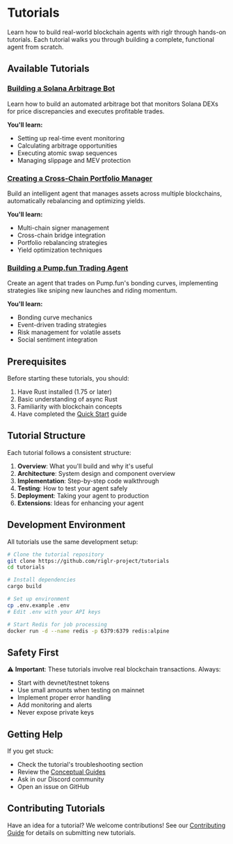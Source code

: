 # Tutorials

Learn how to build real-world blockchain agents with riglr through hands-on tutorials. Each tutorial walks you through building a complete, functional agent from scratch.

## Available Tutorials

### [Building a Solana Arbitrage Bot](solana-arbitrage-bot.md)
Learn how to build an automated arbitrage bot that monitors Solana DEXs for price discrepancies and executes profitable trades.

**You'll learn:**
- Setting up real-time event monitoring
- Calculating arbitrage opportunities
- Executing atomic swap sequences
- Managing slippage and MEV protection

### [Creating a Cross-Chain Portfolio Manager](cross-chain-portfolio-manager.md)
Build an intelligent agent that manages assets across multiple blockchains, automatically rebalancing and optimizing yields.

**You'll learn:**
- Multi-chain signer management
- Cross-chain bridge integration
- Portfolio rebalancing strategies
- Yield optimization techniques

### [Building a Pump.fun Trading Agent](pump-fun-trader.md)
Create an agent that trades on Pump.fun's bonding curves, implementing strategies like sniping new launches and riding momentum.

**You'll learn:**
- Bonding curve mechanics
- Event-driven trading strategies
- Risk management for volatile assets
- Social sentiment integration

## Prerequisites

Before starting these tutorials, you should:

1. Have Rust installed (1.75 or later)
2. Basic understanding of async Rust
3. Familiarity with blockchain concepts
4. Have completed the [Quick Start](../getting-started/quick-start.md) guide

## Tutorial Structure

Each tutorial follows a consistent structure:

1. **Overview**: What you'll build and why it's useful
2. **Architecture**: System design and component overview
3. **Implementation**: Step-by-step code walkthrough
4. **Testing**: How to test your agent safely
5. **Deployment**: Taking your agent to production
6. **Extensions**: Ideas for enhancing your agent

## Development Environment

All tutorials use the same development setup:

```bash
# Clone the tutorial repository
git clone https://github.com/riglr-project/tutorials
cd tutorials

# Install dependencies
cargo build

# Set up environment
cp .env.example .env
# Edit .env with your API keys

# Start Redis for job processing
docker run -d --name redis -p 6379:6379 redis:alpine
```

## Safety First

⚠️ **Important**: These tutorials involve real blockchain transactions. Always:

- Start with devnet/testnet tokens
- Use small amounts when testing on mainnet
- Implement proper error handling
- Add monitoring and alerts
- Never expose private keys

## Getting Help

If you get stuck:

- Check the tutorial's troubleshooting section
- Review the [Conceptual Guides](../concepts/index.md)
- Ask in our Discord community
- Open an issue on GitHub

## Contributing Tutorials

Have an idea for a tutorial? We welcome contributions! See our [Contributing Guide](../contributing.md) for details on submitting new tutorials.